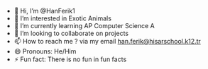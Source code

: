 - 👋 Hi, I’m @HanFerik1
- 👀 I’m interested in Exotic Animals
- 🌱 I’m currently learning AP Computer Science A
- 💞️ I’m looking to collaborate on projects
- 📫 How to reach me ? via my email han.ferik@hisarschool.k12.tr
- 😄 Pronouns: He/Him
- ⚡ Fun fact: There is no fun in fun facts

<!---
HanFerik1/HanFerik1 is a ✨ special ✨ repository because its `README.md` (this file) appears on your GitHub profile.
You can click the Preview link to take a look at your changes.
--->

